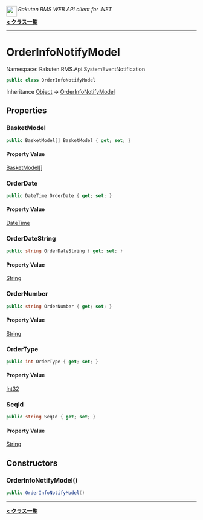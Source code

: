 <img align="left" style="height: 2em;" src="https://webservice.rakuten.co.jp/favicon.ico"><em>Rakuten RMS WEB API client for .NET</em>

[**< クラス一覧**](./)
- - -

# OrderInfoNotifyModel

Namespace: Rakuten.RMS.Api.SystemEventNotification

```csharp
public class OrderInfoNotifyModel
```

Inheritance [Object](https://docs.microsoft.com/en-us/dotnet/api/system.object) → [OrderInfoNotifyModel](./rakuten.rms.api.systemeventnotification.orderinfonotifymodel)

## Properties

### <a id="properties-basketmodel"/>**BasketModel**

```csharp
public BasketModel[] BasketModel { get; set; }
```

#### Property Value

[BasketModel[]](./rakuten.rms.api.systemeventnotification.basketmodel)<br>

### <a id="properties-orderdate"/>**OrderDate**

```csharp
public DateTime OrderDate { get; set; }
```

#### Property Value

[DateTime](https://docs.microsoft.com/en-us/dotnet/api/system.datetime)<br>

### <a id="properties-orderdatestring"/>**OrderDateString**

```csharp
public string OrderDateString { get; set; }
```

#### Property Value

[String](https://docs.microsoft.com/en-us/dotnet/api/system.string)<br>

### <a id="properties-ordernumber"/>**OrderNumber**

```csharp
public string OrderNumber { get; set; }
```

#### Property Value

[String](https://docs.microsoft.com/en-us/dotnet/api/system.string)<br>

### <a id="properties-ordertype"/>**OrderType**

```csharp
public int OrderType { get; set; }
```

#### Property Value

[Int32](https://docs.microsoft.com/en-us/dotnet/api/system.int32)<br>

### <a id="properties-seqid"/>**SeqId**

```csharp
public string SeqId { get; set; }
```

#### Property Value

[String](https://docs.microsoft.com/en-us/dotnet/api/system.string)<br>

## Constructors

### <a id="constructors-.ctor"/>**OrderInfoNotifyModel()**

```csharp
public OrderInfoNotifyModel()
```


- - -
[**< クラス一覧**](./)

